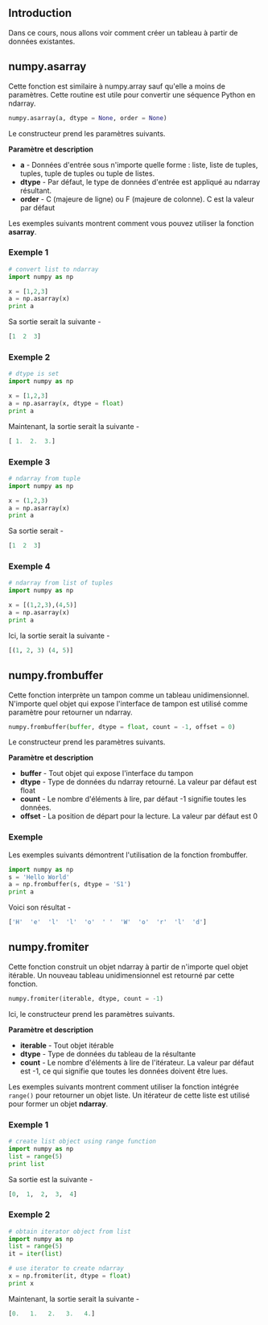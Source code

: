 ## Introduction

Dans ce cours, nous allons voir comment créer un tableau à partir de données existantes.

## numpy.asarray

Cette fonction est similaire à numpy.array sauf qu'elle a moins de paramètres. Cette routine est utile pour convertir une séquence Python en ndarray.

```python
numpy.asarray(a, dtype = None, order = None)
```

Le constructeur prend les paramètres suivants.

**Paramètre et description**

- **a** - Données d'entrée sous n'importe quelle forme : liste, liste de tuples, tuples, tuple de tuples ou tuple de listes.
- **dtype** - Par défaut, le type de données d'entrée est appliqué au ndarray résultant.
- **order** - C (majeure de ligne) ou F (majeure de colonne). C est la valeur par défaut

Les exemples suivants montrent comment vous pouvez utiliser la fonction **asarray**.

### Exemple 1

```python
# convert list to ndarray 
import numpy as np 

x = [1,2,3] 
a = np.asarray(x) 
print a
```

Sa sortie serait la suivante -

```python
[1  2  3] 
```

### Exemple 2

```python
# dtype is set 
import numpy as np 

x = [1,2,3]
a = np.asarray(x, dtype = float) 
print a
```

Maintenant, la sortie serait la suivante -

```python
[ 1.  2.  3.] 
```

### Exemple 3

```python
# ndarray from tuple 
import numpy as np 

x = (1,2,3) 
a = np.asarray(x) 
print a
```

Sa sortie serait -

```python
[1  2  3]
```

### Exemple 4

```python
# ndarray from list of tuples 
import numpy as np 

x = [(1,2,3),(4,5)] 
a = np.asarray(x) 
print a
```

Ici, la sortie serait la suivante -

```python
[(1, 2, 3) (4, 5)]
```

## numpy.frombuffer

Cette fonction interprète un tampon comme un tableau unidimensionnel. N'importe quel objet qui expose l'interface de tampon est utilisé comme paramètre pour retourner un ndarray.

```python
numpy.frombuffer(buffer, dtype = float, count = -1, offset = 0)
```

Le constructeur prend les paramètres suivants.

**Paramètre et description**

- **buffer** - Tout objet qui expose l'interface du tampon
- **dtype** - Type de données du ndarray retourné. La valeur par défaut est float
- **count** - Le nombre d'éléments à lire, par défaut -1 signifie toutes les données.
- **offset** - La position de départ pour la lecture. La valeur par défaut est 0

### Exemple

Les exemples suivants démontrent l'utilisation de la fonction frombuffer.

```python
import numpy as np 
s = 'Hello World' 
a = np.frombuffer(s, dtype = 'S1') 
print a
```

Voici son résultat -

```python
['H'  'e'  'l'  'l'  'o'  ' '  'W'  'o'  'r'  'l'  'd']
```

## numpy.fromiter

Cette fonction construit un objet ndarray à partir de n'importe quel objet itérable. Un nouveau tableau unidimensionnel est retourné par cette fonction.

```python
numpy.fromiter(iterable, dtype, count = -1)
```

Ici, le constructeur prend les paramètres suivants.

**Paramètre et description**

- **iterable** - Tout objet itérable
- **dtype** - Type de données du tableau de la résultante
- **count** - Le nombre d'éléments à lire de l'itérateur. La valeur par défaut est -1, ce qui signifie que toutes les données doivent être lues.

Les exemples suivants montrent comment utiliser la fonction intégrée ```range()``` pour retourner un objet liste. Un itérateur de cette liste est utilisé pour former un objet **ndarray**.

### Exemple 1

```python
# create list object using range function 
import numpy as np 
list = range(5) 
print list
```

Sa sortie est la suivante -

```python
[0,  1,  2,  3,  4]
```

### Exemple 2

```python
# obtain iterator object from list 
import numpy as np 
list = range(5) 
it = iter(list)  

# use iterator to create ndarray 
x = np.fromiter(it, dtype = float) 
print x
```

Maintenant, la sortie serait la suivante -

```python
[0.   1.   2.   3.   4.]
```